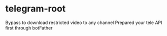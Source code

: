 # telegram-root
Bypass to download restricted video to any channel
Prepared your tele API first through botFather
